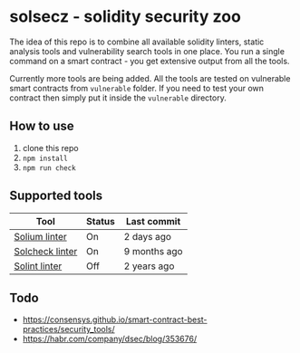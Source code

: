 # solsecz - solidity security zoo
The idea of this repo is to combine all available solidity linters, static analysis tools and vulnerability search tools in one place. You run a single command on a smart contract - you get extensive output from all the tools.

Currently more tools are being added. All the tools are tested on vulnerable smart contracts from `vulnerable` folder. If you need to test your own contract then simply put it inside the `vulnerable` directory.

## How to use
1. clone this repo
2. `npm install`
3. `npm run check`

## Supported tools
| Tool | Status | Last commit |
|------|--------|-------------|
| [Solium linter](https://github.com/duaraghav8/Solium) | On | 2 days ago |
| [Solcheck linter](https://github.com/federicobond/solcheck) | On | 9 months ago |
| [Solint linter](https://github.com/SilentCicero/solint) | Off | 2 years ago |

## Todo
- https://consensys.github.io/smart-contract-best-practices/security_tools/
- https://habr.com/company/dsec/blog/353676/

